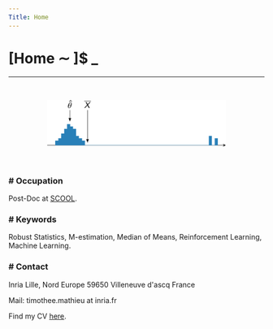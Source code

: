 ```yaml
---
Title: Home
---
```


# [Home ∼ ]$ _

---

&nbsp;
<p align="center">

<img src="/assets/histo.png" width="70%">

</p>
&nbsp;

### \# Occupation
Post-Doc at [SCOOL](https://team.inria.fr/scool/).

### \# Keywords
Robust Statistics, M-estimation, Median of Means, Reinforcement Learning, Machine Learning.


### \# Contact

Inria Lille, Nord Europe
59650 Villeneuve d'ascq
France

Mail: timothee.mathieu at inria.fr

Find my CV [here](https://timotheemathieu.github.io/assets/cv.pdf).
